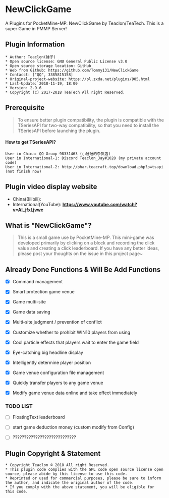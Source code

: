 # NewClickGame
A Plugins for PocketMine-MP. NewClickGame by Teaclon/TeaTech. This is a super Game in PMMP Server!


## Plugin Information
	* Author: Teaclon(锤子)
	* Open source license: GNU General Public License v3.0
	* Open source storage location: GitHub
	* Web from Github: https://github.com/Tommy131/NewClickGame
	* Contacct: ["QQ", 3385815158]
	* Original-project-website: https://pl.zxda.net/plugins/905.html
	* Last-Update: 2018-11-19, 18:00
	* Version: 2.9.6
    * Copyright (c) 2017-2018 TeaTech All right Reserved.


## Prerequisite
> To ensure better plugin compatibility, the plugin is compatible with the TSeriesAPI for two-way compatibility, so that you need to install the TSeriesAPI before launching the plugin.

#### How to get TSeriesAPI?
	User in China: QQ-Gruop 98331463 (小锤锤的杂货店)
	User in International-1: Discord Teaclon_Jay#1028 (my private account code)
	User in International-2: http://phar.teacraft.top/download.php?p=tsapi (not finish now)


## Plugin video display website
- China(Bilibili): 
- International(YouTube): **https://www.youtube.com/watch?v=Al_jfxLjvwc**


## What is "NewClickGame"?
> This is a small game use by PocketMine-MP. This mini-game was developed primarily by clicking on a block and recording the click value and creating a click leaderboard. If you have any better ideas, please post your thoughts on the issue in this project page~


## Already Done Functions & Will Be Add Functions
- [x] Command management
- [x] Smart protection game venue
- [x] Game multi-site
- [x] Game data saving
- [x] Multi-site judgment / prevention of conflict
- [x] Customize whether to prohibit WIN10 players from using
- [x] Cool particle effects that players wait to enter the game field
- [x] Eye-catching big headline display
- [x] Intelligently determine player position
- [x] Game venue configuration file management
- [x] Quickly transfer players to any game venue
- [x] Modify game venue data online and take effect immediately


### TODO LIST
- [ ] FloatingText leaderboard
- [ ] start game deduction money (custom modify from Config)
- [ ] ????????????????????????????


## Plugin Copyright & Statement
	* Copyright Teaclon © 2018 All right Reserved.
	* This plugin code complies with the GPL code open source license open source, please abide by this license to use this code.
	* Reprinted or used for commercial purposes, please be sure to inform the author, and indicate the original author of the code.
	* If you comply with the above statement, you will be eligible for this code.